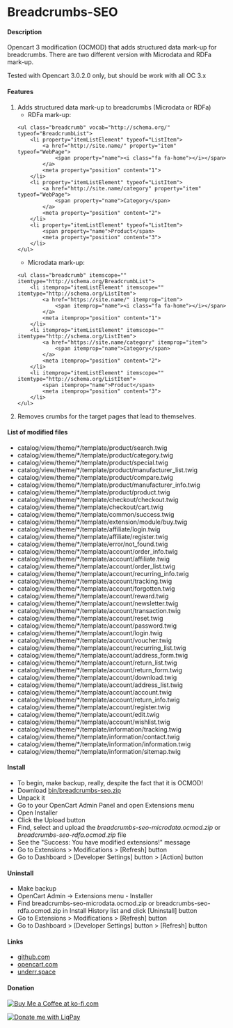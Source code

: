 # Breadcrumbs-SEO

#### Description
Opencart 3 modification (OCMOD) that adds structured data mark-up for breadcrumbs.
There are two different version with Microdata and RDFa mark-up.

Tested with Opencart 3.0.2.0 only, but should be work with all OC 3.x

#### Features
1. Adds structured data mark-up to breadcrumbs (Microdata or RDFa)
    * RDFa mark-up:
    ```
    <ul class="breadcrumb" vocab="http://schema.org/" typeof="BreadcrumbList">
        <li property="itemListElement" typeof="ListItem">
            <a href="http://site.name/" property="item" typeof="WebPage">
                <span property="name"><i class="fa fa-home"></i></span>
            </a>
            <meta property="position" content="1">
        </li>
        <li property="itemListElement" typeof="ListItem">
            <a href="http://site.name/category" property="item" typeof="WebPage">
                <span property="name">Category</span>
            </a>
            <meta property="position" content="2">
        </li>
        <li property="itemListElement" typeof="ListItem">
            <span property="name">Product</span>
            <meta property="position" content="3">
        </li>
    </ul>
    ````
    * Microdata mark-up:
    ```
    <ul class="breadcrumb" itemscope="" itemtype="http://schema.org/BreadcrumbList">
        <li itemprop="itemListElement" itemscope="" itemtype="http://schema.org/ListItem">
            <a href="https://site.name/" itemprop="item">
                <span itemprop="name"><i class="fa fa-home"></i></span>
            </a>
            <meta itemprop="position" content="1">
        </li>
        <li itemprop="itemListElement" itemscope="" itemtype="http://schema.org/ListItem">
            <a href="https://site.name/category" itemprop="item">
                <span itemprop="name">Category</span>
            </a>
            <meta itemprop="position" content="2">
        </li>
        <li itemprop="itemListElement" itemscope="" itemtype="http://schema.org/ListItem">
            <span itemprop="name">Product</span>
            <meta itemprop="position" content="3">
        </li>
    </ul>
    ```
2. Removes crumbs for the target pages that lead to themselves.

#### List of modified files
* catalog/view/theme/*/template/product/search.twig
* catalog/view/theme/*/template/product/category.twig
* catalog/view/theme/*/template/product/special.twig
* catalog/view/theme/*/template/product/manufacturer_list.twig
* catalog/view/theme/*/template/product/compare.twig
* catalog/view/theme/*/template/product/manufacturer_info.twig
* catalog/view/theme/*/template/product/product.twig
* catalog/view/theme/*/template/checkout/checkout.twig
* catalog/view/theme/*/template/checkout/cart.twig
* catalog/view/theme/*/template/common/success.twig
* catalog/view/theme/*/template/extension/module/buy.twig
* catalog/view/theme/*/template/affiliate/login.twig
* catalog/view/theme/*/template/affiliate/register.twig
* catalog/view/theme/*/template/error/not_found.twig
* catalog/view/theme/*/template/account/order_info.twig
* catalog/view/theme/*/template/account/affiliate.twig
* catalog/view/theme/*/template/account/order_list.twig
* catalog/view/theme/*/template/account/recurring_info.twig
* catalog/view/theme/*/template/account/tracking.twig
* catalog/view/theme/*/template/account/forgotten.twig
* catalog/view/theme/*/template/account/reward.twig
* catalog/view/theme/*/template/account/newsletter.twig
* catalog/view/theme/*/template/account/transaction.twig
* catalog/view/theme/*/template/account/reset.twig
* catalog/view/theme/*/template/account/password.twig
* catalog/view/theme/*/template/account/login.twig
* catalog/view/theme/*/template/account/voucher.twig
* catalog/view/theme/*/template/account/recurring_list.twig
* catalog/view/theme/*/template/account/address_form.twig
* catalog/view/theme/*/template/account/return_list.twig
* catalog/view/theme/*/template/account/return_form.twig
* catalog/view/theme/*/template/account/download.twig
* catalog/view/theme/*/template/account/address_list.twig
* catalog/view/theme/*/template/account/account.twig
* catalog/view/theme/*/template/account/return_info.twig
* catalog/view/theme/*/template/account/register.twig
* catalog/view/theme/*/template/account/edit.twig
* catalog/view/theme/*/template/account/wishlist.twig
* catalog/view/theme/*/template/information/tracking.twig
* catalog/view/theme/*/template/information/contact.twig
* catalog/view/theme/*/template/information/information.twig
* catalog/view/theme/*/template/information/sitemap.twig

#### Install
* To begin, make backup, really, despite the fact that it is OCMOD!
* Download [bin/breadcrumbs-seo.zip](https://github.com/underr-ua/oc3-breadcrumbs-seo/raw/master/bin/breadcrumbs-seo.zip)
* Unpack it
* Go to your OpenCart Admin Panel and open Extensions menu
* Open Installer
* Click the Upload button
* Find, select and upload the *breadcrumbs-seo-microdata.ocmod.zip* or *breadcrumbs-seo-rdfa.ocmod.zip* file
* See the "Success: You have modified extensions!" message
* Go to Extensions > Modifications > [Refresh] button
* Go to Dashboard > [Developer Settings] button > [Action] button

#### Uninstall
* Make backup
* OpenCart Admin -> Extensions menu - Installer
* Find breadcrumbs-seo-microdata.ocmod.zip or breadcrumbs-seo-rdfa.ocmod.zip in Install History list and click [Uninstall] button
* Go to Extensions > Modifications > [Refresh] button
* Go to Dashboard > [Developer Settings] button > [Refresh] button

#### Links
* [github.com](https://github.com/underr-ua/oc3-breadcrumbs-seo/)
* [opencart.com](https://www.opencart.com/index.php?route=marketplace/extension/info&extension_id=33396)
* [underr.space](https://underr.space/notes/projects/project-002.html)

#### Donation
<a href='https://ko-fi.com/X8X290YA' target='_blank'><img src='https://image.ibb.co/hmWnnc/kofi.png' border='0' alt='Buy Me a Coffee at ko-fi.com'/></a>

<a href='https://www.liqpay.ua/en/checkout/card/underr' target='_blank'><img src='https://image.ibb.co/nA3HoS/liqpay.png' border='0' alt='Donate me with LiqPay'/></a>
